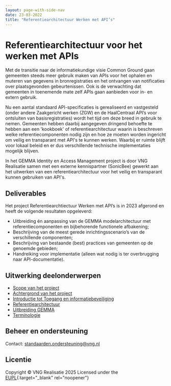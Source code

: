 ```yaml
---
layout: page-with-side-nav
date: 23-03-2022
title: "Referentiearchitectuur Werken met API’s"
---
```


# Referentiearchitectuur voor het werken met APIs
Met de transitie naar de informatiekundige visie Common Ground gaan gemeenten steeds meer gebruik maken van APIs voor het ophalen en muteren van gegevens in bronregistraties en het ontvangen van notificaties over plaatsgevonden gebeurtenissen. Ook is de verwachting dat gemeenten in toenemende mate zelf APIs gaan aanbieden voor in- en extern gebruik. 

Nu een aantal standaard API-specificaties is gerealiseerd en vastgesteld (onder andere Zaakgericht werken (ZGW) en de HaalCentraal API’s voor ontsluiten van basisregistraties) wordt het tijd om deze breed in gebruik te nemen. Gemeenten hebben daarbij aangegeven dringend behoefte te hebben aan een 'kookboek' of referentiearchitectuur waarin is beschreven welke referentiecomponenten nodig zijn en hoe ze moeten worden ingericht om veilig en transparant met API's te kunnen werken. Waarbij er ruimte blijft voor lokaal beleid en er dus verschillende technische implementaties mogelijk blijven.

In het GEMMA Identity en Access Management project is door VNG Realisatie samen met een externe kennispartner (SonicBee) gewerkt aan het uitwerken van een referentiearchitectuur voor het veilig en transparant kunnen gebruiken van API's. 

## Deliverables
Het project Referentiearchtiectuur Werken met API’s is in 2023 afgerond en heeft de volgende resultaten opgeleverd:
* Uitbreiding én aanpassing van de GEMMA modelarchitectuur met referentiecomponenten en bijbehorende functionele afbakening;
* Beschrijving van de meest gerede inrichtingsscenario’s van de verschillende componenten;
* Beschrijving van bestaande (best) practices van gemeenten op de genoemde gebieden;
* Handreiking voor implementatie (alleen wat nodig is ter overbrugging naar API-documentatie).

## Uitwerking deelonderwerpen
- [Scope van het project](./scope.md)
- [Achtergrond van het project](./uitwerking/achtergrond/index.md)
- [Introductie tot Toegang en informatiebeveiliging](./uitwerking/introductie/index.md)
- [Referentiearchitectuur](./uitwerking/referentiearchitectuur/index.md)
- [Uitbreiding GEMMA](./uitwerking/gemma/index.md)
- [Terminologie](./uitwerking/terminologie/index.md)

## Beheer en ondersteuning
Contact: standaarden.ondersteuning@vng.nl

## Licentie
Copyright &copy; VNG Realisatie 2025
Licensed under the [EUPL](https://github.com/VNG-Realisatie/IAM/blob/master/LICENSE.md){:target="_blank" rel="noopener"}
